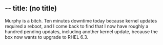 --
title: (no title)
--
<p>Murphy is a bitch. Ten minutes downtime today because kernel updates required a reboot, and I come back to find that I now have roughly a hundred pending updates, including another kernel update, because the box now wants to upgrade to RHEL 6.3.</p>